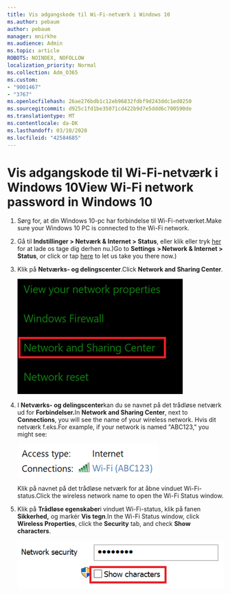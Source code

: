 ```yaml
---
title: Vis adgangskode til Wi-Fi-netværk i Windows 10
ms.author: pebaum
author: pebaum
manager: mnirkhe
ms.audience: Admin
ms.topic: article
ROBOTS: NOINDEX, NOFOLLOW
localization_priority: Normal
ms.collection: Adm_O365
ms.custom:
- "9001467"
- "3767"
ms.openlocfilehash: 26ae276bdb1c12eb96832fdbf9d243ddc1ed0250
ms.sourcegitcommit: d925c1fd1be35071cd422b9d7e5ddd6c700590de
ms.translationtype: MT
ms.contentlocale: da-DK
ms.lasthandoff: 03/10/2020
ms.locfileid: "42584685"
---
```

# <a name="view-wi-fi-network-password-in-windows-10"></a><span data-ttu-id="8688b-102">Vis adgangskode til Wi-Fi-netværk i Windows 10</span><span class="sxs-lookup"><span data-stu-id="8688b-102">View Wi-Fi network password in Windows 10</span></span>

1. <span data-ttu-id="8688b-103">Sørg for, at din Windows 10-pc har forbindelse til Wi-Fi-netværket.</span><span class="sxs-lookup"><span data-stu-id="8688b-103">Make sure your Windows 10 PC is connected to the Wi-Fi network.</span></span>

2. <span data-ttu-id="8688b-104">Gå til **Indstillinger > Netværk & Internet > Status**, eller klik eller tryk [her](ms-settings:network?activationSource=GetHelp) for at lade os tage dig derhen nu.)</span><span class="sxs-lookup"><span data-stu-id="8688b-104">Go to **Settings  > Network & Internet  > Status**, or click or tap [here](ms-settings:network?activationSource=GetHelp) to let us take you there now.)</span></span>

3. <span data-ttu-id="8688b-105">Klik på **Netværks- og delingscenter**.</span><span class="sxs-lookup"><span data-stu-id="8688b-105">Click **Network and Sharing Center**.</span></span>

    ![Netværks- og delingscenter.](media/network-sharing-center.png)

4. <span data-ttu-id="8688b-107">I **Netværks- og delingscenter**kan du se navnet på det trådløse netværk ud for **Forbindelser.**</span><span class="sxs-lookup"><span data-stu-id="8688b-107">In **Network and Sharing Center**, next to **Connections**, you will see the name of your wireless network.</span></span> <span data-ttu-id="8688b-108">Hvis dit netværk f.eks.</span><span class="sxs-lookup"><span data-stu-id="8688b-108">For example, if your network is named "ABC123," you might see:</span></span>

    ![Netværksforbindelser.](media/network-connections.png)

    <span data-ttu-id="8688b-110">Klik på navnet på det trådløse netværk for at åbne vinduet Wi-Fi-status.</span><span class="sxs-lookup"><span data-stu-id="8688b-110">Click the wireless network name to open the Wi-Fi Status window.</span></span> 

5. <span data-ttu-id="8688b-111">Klik på **Trådløse egenskaber**i vinduet Wi-Fi-status, klik på fanen **Sikkerhed,** og markér **Vis tegn**.</span><span class="sxs-lookup"><span data-stu-id="8688b-111">In the Wi-Fi Status window, click **Wireless Properties**, click the **Security** tab, and check **Show characters**.</span></span>

    ![Vis tegn på Wi-Fi-adgangskode.](media/show-password-characters.png)

